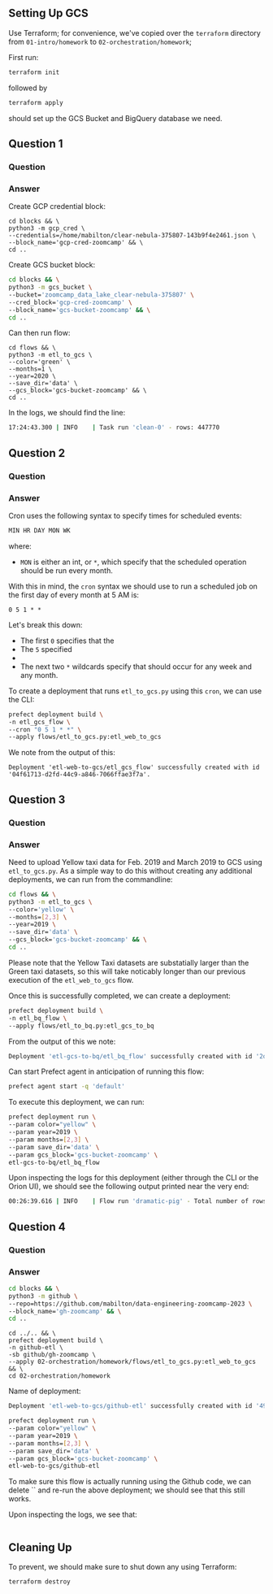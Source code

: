 

## Setting Up GCS

Use Terraform; for convenience, we've copied over the `terraform` directory from `01-intro/homework` to `02-orchestration/homework`;

First run:
```bash
terraform init
```

followed by
```bash
terraform apply
```

should set up the GCS Bucket and BigQuery database we need. 

## Question 1

### Question

### Answer


Create GCP credential block:
```
cd blocks && \
python3 -m gcp_cred \
--credentials=/home/mabilton/clear-nebula-375807-143b9f4e2461.json \
--block_name='gcp-cred-zoomcamp' && \
cd ..
```

Create GCS bucket block:
```bash
cd blocks && \
python3 -m gcs_bucket \
--bucket='zoomcamp_data_lake_clear-nebula-375807' \
--cred_block='gcp-cred-zoomcamp' \
--block_name='gcs-bucket-zoomcamp' && \
cd ..
```

Can then run flow:
```
cd flows && \
python3 -m etl_to_gcs \
--color='green' \
--months=1 \
--year=2020 \
--save_dir='data' \
--gcs_block='gcs-bucket-zoomcamp' && \
cd ..
```

In the logs, we should find the line:
```bash
17:24:43.300 | INFO    | Task run 'clean-0' - rows: 447770
```

## Question 2

### Question

### Answer

Cron uses the following syntax to specify times for scheduled events:
```bash
MIN HR DAY MON WK 
```
where:
- `MON` is either an int, or `*`, which specify that the scheduled operation should be run every month.


With this in mind, the `cron` syntax we should use to run a scheduled job on the first day of every month at 5 AM is:
```
0 5 1 * *
```
Let's break this down:
- The first `0` specifies that the 
- The `5` specified
-
- The next two `*` wildcards specify that should occur for any week and any month.

To create a deployment that runs `etl_to_gcs.py` using this `cron`, we can use the CLI:
```bash
prefect deployment build \
-n etl_gcs_flow \
--cron "0 5 1 * *" \
--apply flows/etl_to_gcs.py:etl_web_to_gcs 
```
We note from the output of this:
```
Deployment 'etl-web-to-gcs/etl_gcs_flow' successfully created with id '04f61713-d2fd-44c9-a846-7066ffae3f7a'.
```

## Question 3

### Question

### Answer


Need to upload Yellow taxi data for Feb. 2019 and March 2019 to GCS using `etl_to_gcs.py`. As a simple way to do this without creating
any additional deployments, we can run from the commandline:
```bash
cd flows && \
python3 -m etl_to_gcs \
--color='yellow' \
--months=[2,3] \
--year=2019 \
--save_dir='data' \
--gcs_block='gcs-bucket-zoomcamp' && \
cd ..
```

Please note that the Yellow Taxi datasets are substatially larger than the Green taxi datasets, so this will take noticably longer than our previous execution of the `etl_web_to_gcs` flow. 

Once this is successfully completed, we can create a deployment:

```bash
prefect deployment build \
-n etl_bq_flow \
--apply flows/etl_to_bq.py:etl_gcs_to_bq  
```
From the output of this we note:
```bash
Deployment 'etl-gcs-to-bq/etl_bq_flow' successfully created with id '2d47c586-8d66-4dd8-82a6-e54e67d8c4b9'.
```
Can start Prefect agent in anticipation of running this flow:
```bash
prefect agent start -q 'default'
```

To execute this deployment, we can run:
```bash
prefect deployment run \
--param color="yellow" \
--param year=2019 \
--param months=[2,3] \
--param save_dir='data' \
--param gcs_block='gcs-bucket-zoomcamp' \
etl-gcs-to-bq/etl_bq_flow
```

Upon inspecting the logs for this deployment (either through the CLI or the Orion UI), we should see the following output printed near the very end:
```bash
00:26:39.616 | INFO    | Flow run 'dramatic-pig' - Total number of rows processed = 14851920
```

## Question 4

### Question

### Answer

```bash
cd blocks && \
python3 -m github \
--repo=https://github.com/mabilton/data-engineering-zoomcamp-2023 \
--block_name='gh-zoomcamp' && \
cd ..
```

```
cd ../.. && \
prefect deployment build \
-n github-etl \
-sb github/gh-zoomcamp \
--apply 02-orchestration/homework/flows/etl_to_gcs.py:etl_web_to_gcs && \
cd 02-orchestration/homework
```
Name of deployment:
```bash
Deployment 'etl-web-to-gcs/github-etl' successfully created with id '498e7c03-3724-45d5-82fb-1ae98cba1e85'.
```

```bash
prefect deployment run \
--param color="yellow" \
--param year=2019 \
--param months=[2,3] \
--param save_dir='data' \
--param gcs_block='gcs-bucket-zoomcamp' \
etl-web-to-gcs/github-etl
```

To make sure this flow is actually running using the Github code, we can delete `` and re-run the above deployment; we should see that this still works.

Upon inspecting the logs, we see that:
```

```

## Cleaning Up

To prevent, we should make sure to shut down any using Terraform:
```bash
terraform destroy
```